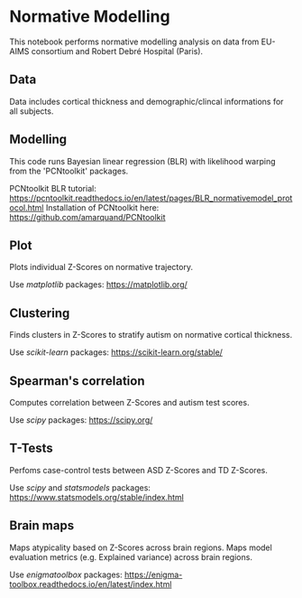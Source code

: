 # Normative Modelling
This notebook performs normative modelling analysis on data from EU-AIMS consortium and Robert Debré Hospital (Paris). 

## Data
Data includes cortical thickness and demographic/clincal informations for all subjects. 

## Modelling
This code runs Bayesian linear regression (BLR) with likelihood warping from the 'PCNtoolkit' packages. 

PCNtoolkit BLR tutorial: https://pcntoolkit.readthedocs.io/en/latest/pages/BLR_normativemodel_protocol.html 
Installation of PCNtoolkit here: https://github.com/amarquand/PCNtoolkit 

## Plot
Plots individual Z-Scores on normative trajectory. 

Use *matplotlib* packages: https://matplotlib.org/
## Clustering
Finds clusters in Z-Scores to stratify autism on normative cortical thickness. 

Use *scikit-learn* packages: https://scikit-learn.org/stable/

## Spearman's correlation
Computes correlation between Z-Scores and autism test scores.

Use *scipy* packages: https://scipy.org/

## T-Tests
Perfoms case-control tests between ASD Z-Scores and TD Z-Scores.

Use *scipy* and *statsmodels* packages: https://www.statsmodels.org/stable/index.html

## Brain maps
Maps atypicality based on Z-Scores across brain regions. 
Maps model evaluation metrics (e.g. Explained variance) across brain regions.

Use *enigmatoolbox* packages: https://enigma-toolbox.readthedocs.io/en/latest/index.html 


